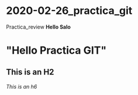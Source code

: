 # 2020-02-26_practica_git
Practica_review
**Hello Salo** 

# "Hello Practica GIT"
## This is an H2
###### This is an h6
